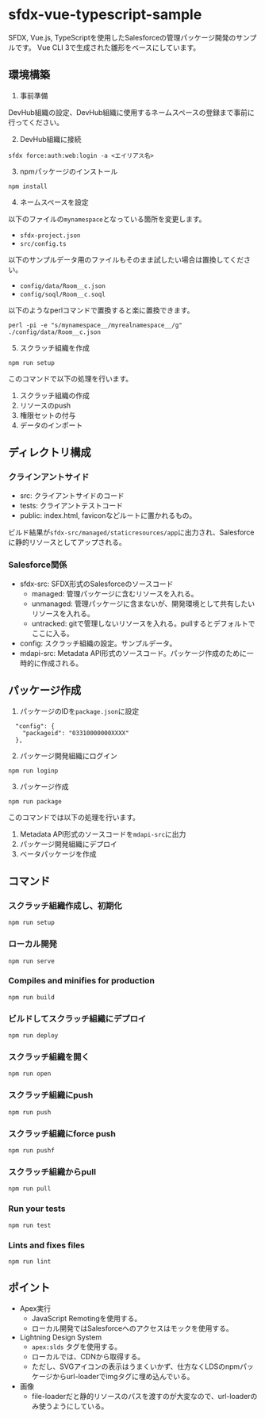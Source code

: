 # sfdx-vue-typescript-sample

SFDX, Vue.js, TypeScriptを使用したSalesforceの管理パッケージ開発のサンプルです。
Vue CLI 3で生成された雛形をベースにしています。

## 環境構築

1. 事前準備

DevHub組織の設定、DevHub組織に使用するネームスペースの登録まで事前に行ってください。

2. DevHub組織に接続

```
sfdx force:auth:web:login -a <エイリアス名>
```

3. npmパッケージのインストール

```
npm install
```

4. ネームスペースを設定

以下のファイルの`mynamespace`となっている箇所を変更します。

* `sfdx-project.json`
* `src/config.ts`

以下のサンプルデータ用のファイルもそのまま試したい場合は置換してください。

* `config/data/Room__c.json`
* `config/soql/Room__c.soql`

以下のようなperlコマンドで置換すると楽に置換できます。

```
perl -pi -e "s/mynamespace__/myrealnamespace__/g" ./config/data/Room__c.json
```

5. スクラッチ組織を作成

```
npm run setup
```

このコマンドで以下の処理を行います。

1. スクラッチ組織の作成
2. リソースのpush
3. 権限セットの付与
4. データのインポート

## ディレクトリ構成

### クラインアントサイド

* src: クライアントサイドのコード
* tests: クライアントテストコード
* public: index.html, faviconなどルートに置かれるもの。

ビルド結果が`sfdx-src/managed/staticresources/app`に出力され、Salesforceに静的リソースとしてアップされる。

### Salesforce関係

* sfdx-src: SFDX形式のSalesforceのソースコード
  * managed: 管理パッケージに含むリソースを入れる。
  * unmanaged: 管理パッケージに含まないが、開発環境として共有したいリソースを入れる。
  * untracked: gitで管理しないリソースを入れる。pullするとデフォルトでここに入る。
* config: スクラッチ組織の設定。サンプルデータ。
* mdapi-src: Metadata API形式のソースコード。パッケージ作成のために一時的に作成される。

## パッケージ作成

1. パッケージのIDを`package.json`に設定

```
  "config": {
    "packageid": "03310000000XXXX"
  },
```

2. パッケージ開発組織にログイン

```
npm run loginp
```

3. パッケージ作成

```
npm run package
```

このコマンドでは以下の処理を行います。

1. Metadata API形式のソースコードを`mdapi-src`に出力
2. パッケージ開発組織にデプロイ
3. ベータパッケージを作成

## コマンド

### スクラッチ組織作成し、初期化
```
npm run setup
```

### ローカル開発
```
npm run serve
```

### Compiles and minifies for production
```
npm run build
```

### ビルドしてスクラッチ組織にデプロイ
```
npm run deploy
```

### スクラッチ組織を開く
```
npm run open
```

### スクラッチ組織にpush
```
npm run push
```

### スクラッチ組織にforce push
```
npm run pushf
```

### スクラッチ組織からpull
```
npm run pull
```

### Run your tests
```
npm run test
```

### Lints and fixes files
```
npm run lint
```

## ポイント

* Apex実行
  * JavaScript Remotingを使用する。
  * ローカル開発ではSalesforceへのアクセスはモックを使用する。
* Lightning Design System
  * `apex:slds` タグを使用する。
  * ローカルでは、CDNから取得する。
  * ただし、SVGアイコンの表示はうまくいかず、仕方なくLDSのnpmパッケージからurl-loaderでimgタグに埋め込んでいる。
* 画像
  * file-loaderだと静的リソースのパスを渡すのが大変なので、url-loaderのみ使うようにしている。